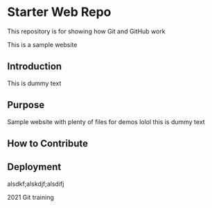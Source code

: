 # Starter Web Repo

This repository is for showing how Git and GitHub work

This is a sample website

## Introduction

This is dummy text

## Purpose

Sample website with plenty of files for demos
lolol this is dummy text
## How to Contribute
## Deployment
alsdkf;alskdjf;alsdifj

2021 Git training